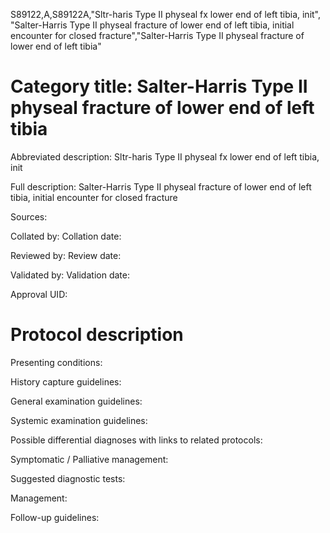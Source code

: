 S89122,A,S89122A,"Sltr-haris Type II physeal fx lower end of left tibia, init", "Salter-Harris Type II physeal fracture of lower end of left tibia, initial encounter for closed fracture","Salter-Harris Type II physeal fracture of lower end of left tibia"
# Category title: Salter-Harris Type II physeal fracture of lower end of left tibia

Abbreviated description: Sltr-haris Type II physeal fx lower end of left tibia, init

Full description: Salter-Harris Type II physeal fracture of lower end of left tibia, initial encounter for closed fracture

Sources:

Collated by:
Collation date:

Reviewed by:
Review date:

Validated by:
Validation date:

Approval UID:

# Protocol description

Presenting conditions:

History capture guidelines:

General examination guidelines:

Systemic examination guidelines:

Possible differential diagnoses with links to related protocols:

Symptomatic / Palliative management:

Suggested diagnostic tests:

Management:

Follow-up guidelines:
